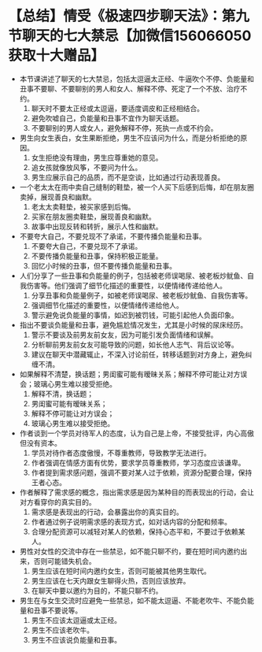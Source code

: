 # 【总结】情受《极速四步聊天法》：第九节聊天的七大禁忌【加微信156066050获取十大赠品】

-   本节课讲述了聊天的七大禁忌，包括太逗逼太正经、牛逼吹个不停、负能量和丑事不要聊、不要聊别的男人和女人、解释不停、死定了一个不放、治疗不约。
    1.  聊天时不要太正经或太逗逼，要适度调皮和正经相结合。
    2.  避免吹嘘自己，负能量和丑事不宜作为聊天话题。
    3.  不要聊别的男人或女人，避免解释不停，死执一点或不约会。
-   男生向女生表白，女生果断拒绝，男生不应该问为什么，而是分析拒绝的原因。
    1.  女生拒绝没有理由，男生应尊重她的意见。
    2.  追女孩就像放风筝，不要问为什么。
    3.  男生应展示自己的品质，而不是空谈，比如通过行动表现善良。
-   一个老太太在雨中卖自己缝制的鞋垫，被一个人买下后感到后悔，却在朋友圈卖掉，展现善良和幽默。
    1.  老太太卖鞋垫，被买家感到后悔。
    2.  买家在朋友圈卖鞋垫，展现善良和幽默。
    3.  故事中出现反转和转折，展示人性和幽默。
-   不要夸大自己，不要兑现不了承诺，不要传播负能量和丑事。
    1.  不要夸大自己，不要兑现不了承诺。
    2.  不要传播负能量和丑事，保持积极正能量。
    3.  回忆小时候的丑事，但不要传播负能量和丑事。
-   人们分享了一些丑事和负能量的例子，包括被老师误喝尿、被老板炒鱿鱼、自我伤害等。他们强调了细节化描述的重要性，以便情绪传递给他人。
    1.  分享丑事和负能量例子，如被老师误喝尿、被老板炒鱿鱼、自我伤害等。
    2.  强调细节化描述的重要性，以便情绪传递给他人。
    3.  警示避免说负能量的事情，如迟到被罚钱，可能引起他人负面印象。
-   指出不要谈负能量和丑事，避免尴尬情况发生，尤其是小时候的尿床经历。
    1.  警示不要谈及前男友前女友，因为可能引发负面情绪和误解。
    2.  分析聊前男友前女友可能导致的问题，如长他人志气、背后议论等。
    3.  建议在聊天中潜藏辄止，不深入讨论前任，转移话题到对方身上，避免纠缠不清。
-   如果解释不清楚，换话题；男闺蜜可能有暧昧关系；解释不停可能让对方误会；玻璃心男生难以接受拒绝。 
    1.  解释不清，换话题；
    2.  男闺蜜可能有暧昧关系；
    3.  解释不停可能让对方误会；
    4.  玻璃心男生难以接受拒绝。
-   作者谈到一个学员对待军人的态度，认为自己是上帝，不接受批评，内心高傲但没有资本。
    1.  学员对待作者态度傲慢，不尊重教师，导致教学无法进行。
    2.  作者强调在情感方面有优势，要求学员尊重教师，学习态度应该谦卑。
    3.  作者提到需求感问题，强调不要对某人过于依赖，资源分配要合理，保持王者心态。
-   作者解释了需求感的概念，指出需求感是因为某种目的而表现出的行动，会让对方看穿你的真实目的。
    1.  需求感是表现出的行动，会暴露出你的真实目的。
    2.  作者通过例子说明需求感的表现方式，如对话内容的分配和频率。
    3.  合理分配资源可以减轻对某人的依赖，保持心态平和，不要过于依赖某人。
-   男性对女性的交流中存在一些禁忌，如不能只聊不约，要在短时间内邀约出来，否则可能错失机会。
    1.  男生应该在短时间内邀约女生，否则可能被其他男生取代。
    2.  男生应该在七天内跟女生聊得火热，否则应该放弃。
    3.  在聊天中要以邀约为目的，不能只聊不约。
-   男生在与女生交流时应避免一些禁忌，如不能太逗逼、不能老吹牛、不能负能量和丑事不要说等。
    1.  男生不应该太逗逼或太正经。
    2.  男生不应该老吹牛。
    3.  男生不应该说负能量和丑事。